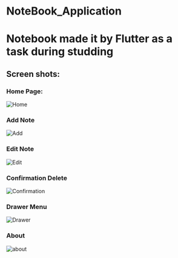 # NoteBook_Application
Notebook made it by Flutter as a task during studding
=======

## Screen shots:


### Home Page:
![Home](https://user-images.githubusercontent.com/36192122/88389626-1d269b00-cdb7-11ea-9812-f4c36a75f634.jpg)
### Add Note
![Add](https://user-images.githubusercontent.com/36192122/88389609-1730ba00-cdb7-11ea-95ec-5310645d0b67.jpg)
### Edit Note
![Edit](https://user-images.githubusercontent.com/36192122/88389624-1bf56e00-cdb7-11ea-8e2d-1945705c0b80.jpg)
### Confirmation Delete
![Confirmation](https://user-images.githubusercontent.com/36192122/88389614-1861e700-cdb7-11ea-9dd0-cfc23f252730.jpg)
### Drawer Menu
![Drawer](https://user-images.githubusercontent.com/36192122/88389620-1ac44100-cdb7-11ea-8862-4f39d40c1ea4.jpg)
### About
![about](https://user-images.githubusercontent.com/36192122/88389600-13049c80-cdb7-11ea-8b68-489a38e30615.jpg)

